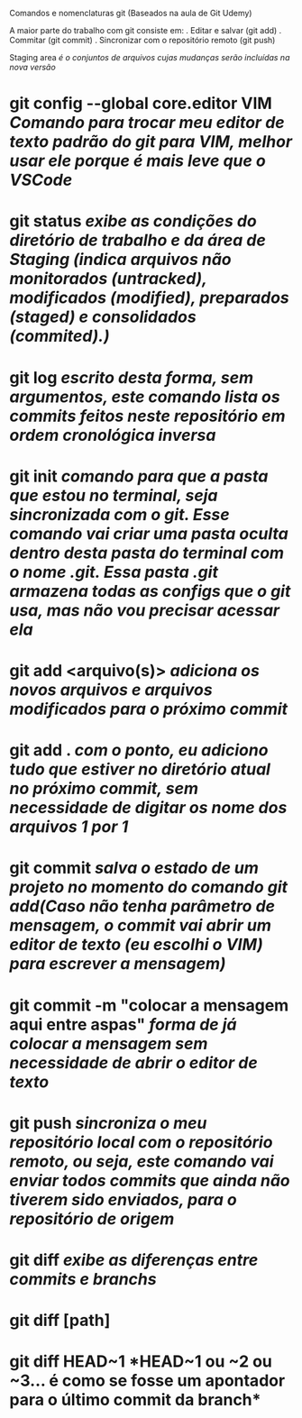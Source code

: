 Comandos e nomenclaturas git (Baseados na aula de Git Udemy)

A maior parte do trabalho com git consiste em:
. Editar e salvar (git add)
. Commitar (git commit)
. Sincronizar com o repositório remoto (git push)

Staging area *é o conjuntos de arquivos cujas mudanças serão incluídas na nova versão*

# git config --global core.editor VIM   *Comando para trocar meu editor de texto padrão do git para VIM, melhor usar ele porque é mais leve que o VSCode*

# git status    *exibe as condições do diretório de trabalho e da área de Staging (indica arquivos não monitorados (untracked), modificados (modified), preparados (staged) e consolidados (commited).)* 

# git log   *escrito desta forma, sem argumentos, este comando lista os commits feitos neste repositório em ordem cronológica inversa*

# git init  *comando para que a pasta que estou no terminal, seja sincronizada com o git. Esse comando vai criar uma pasta oculta dentro desta pasta do terminal com o nome .git. Essa pasta .git armazena todas as configs que o git usa, mas não vou precisar acessar ela*

# git add <arquivo(s)>  *adiciona os novos arquivos e arquivos modificados para o próximo commit*
# git add .   *com o ponto, eu adiciono tudo que estiver no diretório atual no próximo commit, sem necessidade de digitar os nome dos arquivos 1 por 1*

# git commit  *salva o estado de um projeto no momento do comando git add(Caso não tenha parâmetro de mensagem, o commit vai abrir um editor de texto (eu escolhi o VIM) para escrever a mensagem)*
# git commit -m "colocar a mensagem aqui entre aspas"   *forma de já colocar a mensagem sem necessidade de abrir o editor de texto*

# git push *sincroniza o meu repositório local com o repositório remoto, ou seja, este comando vai enviar todos commits que ainda não tiverem sido enviados, para o repositório de origem*

# git diff  *exibe as diferenças entre commits e branchs*
# git diff [path]
# git diff HEAD~1   *HEAD~1 ou ~2 ou ~3... é como se fosse um apontador para o último commit da branch*